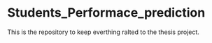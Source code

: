 # Students_Performace_prediction
 This is the repository to keep everthing ralted to the thesis project.
